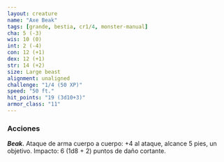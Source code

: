 ```yaml
---
layout: creature
name: "Axe Beak"
tags: [grande, bestia, cr1/4, monster-manual]
cha: 5 (-3)
wis: 10 (0)
int: 2 (-4)
con: 12 (+1)
dex: 12 (+1)
str: 14 (+2)
size: Large beast
alignment: unaligned
challenge: "1/4 (50 XP)"
speed: "50 ft."
hit_points: "19 (3d10+3)"
armor_class: "11"
---
```


### Acciones

***Beak.*** Ataque de arma cuerpo a cuerpo: +4 al ataque, alcance 5 pies, un objetivo. Impacto: 6 (1d8 + 2) puntos de daño cortante.
